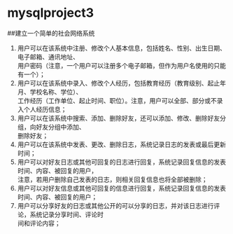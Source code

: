 # mysqlproject3
##建立一个简单的社会网络系统
1.	用户可以在该系统中注册、修改个人基本信息，包括姓名、性别、出生日期、电子邮箱、通讯地址、<br>
    用户密码（注意，一个用户可以注册多个电子邮箱，但作为用户名使用的只能有一个）；<br>
2.	用户可以在该系统中录入、修改个人经历，包括教育经历（教育级别、起止年月、学校名称、学位）、<br>
    工作经历（工作单位、起止时间、职位）。注意，用户可以全部、部分或不录入个人经历信息；<br>
3.	用户可以在该系统中搜索、添加、删除好友，还可以添加、修改、删除好友分组，向好友分组中添加、<br>
    删除好友；<br>
4.	用户可以在该系统中发表、更改、删除日志，系统记录日志的发表或最后更新时间；<br>
5.	用户可以对好友日志或其他可回复的日志进行回复，系统记录回复信息的发表时间、内容、被回复的用户，<br>
    注意，若用户删除自己发表的日志，则相关回复信息也将全部被删除；<br>
6.	用户可以对好友信息或其他可回复的信息进行回复，系统记录回复信息的发表时间、内容、被回复的用户；<br>
7.	用户可以分享好友的日志或其他公开的可以分享的日志，并对该日志进行评论，系统记录分享时间、评论时<br>
    间和评论内容；<br>
